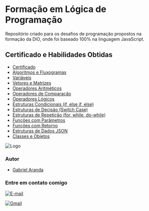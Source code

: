 # Formação em Lógica de Programação 

Repositório criado para os desafios de programação propostos na formação da DIO, onde foi baseado 100% na linguagem JavaScript. 


## Certificado e Habilidades Obtidas

- [Certificado](https://www.dio.me/certificate/979999E1/share)
- [Algoritmos e Fluxogramas](https://www.dio.me/certificate/5AE485CF/share)
- [Variáveis](https://www.dio.me/certificate/31B6B8E9/share)
- [Vetores e Matrizes](https://www.dio.me/certificate/74D60FF6/share)
- [Operadores Aritméticos](https://www.dio.me/certificate/8D59B67D/share)
- [Operadores de Comparação](https://www.dio.me/certificate/3BE853E5/share)
- [Operadores Lógicos](https://www.dio.me/certificate/4176D4B9/share)
- [Estruturas Condicionais (if, else if, else)](https://www.dio.me/certificate/31EEE789/share)
- [Estruturas de Decisão (Switch Case)](https://www.dio.me/certificate/3C62FA96/share)
- [Estruturas de Repetição (for, while, do-while)](https://www.dio.me/certificate/333837FC/share)
- [Funções com Parâmetros](https://www.dio.me/certificate/D8D192B9/share)
- [Funções com Retorno](https://www.dio.me/certificate/E9458FAD/share)
- [Estruturas de Dados JSON](https://www.dio.me/certificate/852926AB/share)
- [Classes e Objetos](https://www.dio.me/certificate/4C55D9E5/share)



![Logo](https://camo.githubusercontent.com/aba40c3142557891bcf65f8c4727ee8e0d30203fc09a4b91be9fed2ee3682f10/68747470733a2f2f6865726d65732e64696f2e6d652f747261636b732f39373764316234312d353838382d343464372d386534632d3537643233343837343864632e706e67)



### Autor 

- [Gabriel Aranda](https://www.github.com/Gabriel-Aranda1406)

### Entre em contato comigo

[![E-mail](https://img.shields.io/badge/-Email-000?style=for-the-badge&logo=microsoft-outlook&logoColor=007BFF)](mailto:gabriel.aranda@hotmail.com)

[![Gmail](https://img.shields.io/badge/Gmail-333333?style=for-the-badge&logo=gmail&logoColor=red)](mailto:biel.aranda234@gmail.com)

